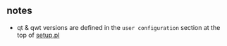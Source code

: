 ## notes

- qt & qwt versions are defined in the `user configuration` section at the top of [setup.pl](setup/setup.pl)
